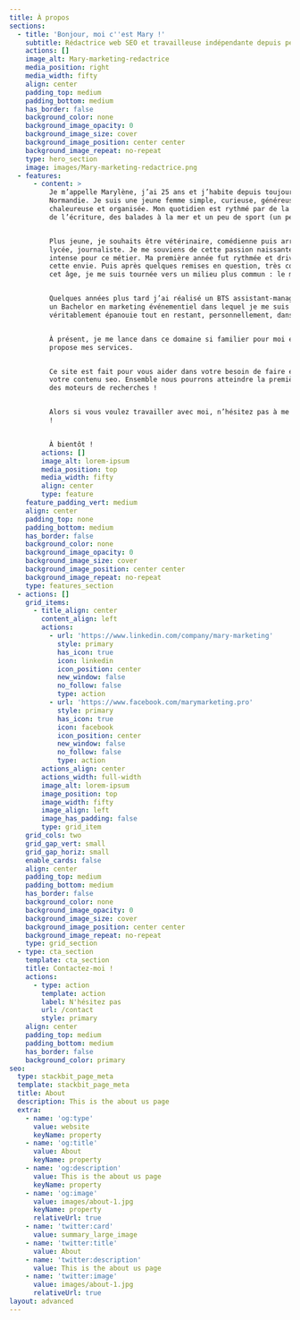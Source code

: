 ```yaml
---
title: À propos
sections:
  - title: 'Bonjour, moi c''est Mary !'
    subtitle: Rédactrice web SEO et travailleuse indépendante depuis peu.
    actions: []
    image_alt: Mary-marketing-redactrice
    media_position: right
    media_width: fifty
    align: center
    padding_top: medium
    padding_bottom: medium
    has_border: false
    background_color: none
    background_image_opacity: 0
    background_image_size: cover
    background_image_position: center center
    background_image_repeat: no-repeat
    type: hero_section
    image: images/Mary-marketing-redactrice.png
  - features:
      - content: >
          Je m’appelle Marylène, j’ai 25 ans et j’habite depuis toujours en
          Normandie. Je suis une jeune femme simple, curieuse, généreuse,
          chaleureuse et organisée. Mon quotidien est rythmé par de la lecture,
          de l’écriture, des balades à la mer et un peu de sport (un peu…).


          Plus jeune, je souhaits être vétérinaire, comédienne puis arrivée au
          lycée, journaliste. Je me souviens de cette passion naissante et très
          intense pour ce métier. Ma première année fut rythmée et driver par
          cette envie. Puis après quelques remises en question, très courantes à
          cet âge, je me suis tournée vers un milieu plus commun : le marketing.


          Quelques années plus tard j’ai réalisé un BTS assistant-manager puis
          un Bachelor en marketing événementiel dans lequel je me suis
          véritablement épanouie tout en restant, personnellement, dans le web.


          À présent, je me lance dans ce domaine si familier pour moi et je vous
          propose mes services.


          Ce site est fait pour vous aider dans votre besoin de faire évoluer
          votre contenu seo. Ensemble nous pourrons atteindre la première page
          des moteurs de recherches !


          Alors si vous voulez travailler avec moi, n’hésitez pas à me contacter
          !


          À bientôt !
        actions: []
        image_alt: lorem-ipsum
        media_position: top
        media_width: fifty
        align: center
        type: feature
    feature_padding_vert: medium
    align: center
    padding_top: none
    padding_bottom: medium
    has_border: false
    background_color: none
    background_image_opacity: 0
    background_image_size: cover
    background_image_position: center center
    background_image_repeat: no-repeat
    type: features_section
  - actions: []
    grid_items:
      - title_align: center
        content_align: left
        actions:
          - url: 'https://www.linkedin.com/company/mary-marketing'
            style: primary
            has_icon: true
            icon: linkedin
            icon_position: center
            new_window: false
            no_follow: false
            type: action
          - url: 'https://www.facebook.com/marymarketing.pro'
            style: primary
            has_icon: true
            icon: facebook
            icon_position: center
            new_window: false
            no_follow: false
            type: action
        actions_align: center
        actions_width: full-width
        image_alt: lorem-ipsum
        image_position: top
        image_width: fifty
        image_align: left
        image_has_padding: false
        type: grid_item
    grid_cols: two
    grid_gap_vert: small
    grid_gap_horiz: small
    enable_cards: false
    align: center
    padding_top: medium
    padding_bottom: medium
    has_border: false
    background_color: none
    background_image_opacity: 0
    background_image_size: cover
    background_image_position: center center
    background_image_repeat: no-repeat
    type: grid_section
  - type: cta_section
    template: cta_section
    title: Contactez-moi !
    actions:
      - type: action
        template: action
        label: N'hésitez pas
        url: /contact
        style: primary
    align: center
    padding_top: medium
    padding_bottom: medium
    has_border: false
    background_color: primary
seo:
  type: stackbit_page_meta
  template: stackbit_page_meta
  title: About
  description: This is the about us page
  extra:
    - name: 'og:type'
      value: website
      keyName: property
    - name: 'og:title'
      value: About
      keyName: property
    - name: 'og:description'
      value: This is the about us page
      keyName: property
    - name: 'og:image'
      value: images/about-1.jpg
      keyName: property
      relativeUrl: true
    - name: 'twitter:card'
      value: summary_large_image
    - name: 'twitter:title'
      value: About
    - name: 'twitter:description'
      value: This is the about us page
    - name: 'twitter:image'
      value: images/about-1.jpg
      relativeUrl: true
layout: advanced
---
```

